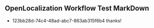 ## OpenLocalization Workflow Test MarkDown

* 123bb28d-74c4-48ad-abc7-863ab315f6b4 
thanks!



<!--HONumber=Jan16_HO3-->
